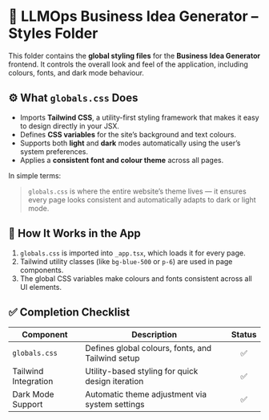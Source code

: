 # 🎨 LLMOps Business Idea Generator – Styles Folder

This folder contains the **global styling files** for the **Business Idea Generator** frontend.
It controls the overall look and feel of the application, including colours, fonts, and dark mode behaviour.

## ⚙️ What `globals.css` Does

* Imports **Tailwind CSS**, a utility-first styling framework that makes it easy to design directly in your JSX.
* Defines **CSS variables** for the site’s background and text colours.
* Supports both **light** and **dark** modes automatically using the user’s system preferences.
* Applies a **consistent font and colour theme** across all pages.

In simple terms:

> `globals.css` is where the entire website’s theme lives — it ensures every page looks consistent and automatically adapts to dark or light mode.

## 🧩 How It Works in the App

1. `globals.css` is imported into `_app.tsx`, which loads it for every page.
2. Tailwind utility classes (like `bg-blue-500` or `p-6`) are used in page components.
3. The global CSS variables make colours and fonts consistent across all UI elements.

## ✅ Completion Checklist

| Component            | Description                                       | Status |
| -------------------- | ------------------------------------------------- | :----: |
| `globals.css`        | Defines global colours, fonts, and Tailwind setup |    ✅   |
| Tailwind Integration | Utility-based styling for quick design iteration  |    ✅   |
| Dark Mode Support    | Automatic theme adjustment via system settings    |    ✅   |
